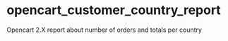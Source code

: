 # opencart_customer_country_report
Opencart 2.X report about number of orders and totals per country
